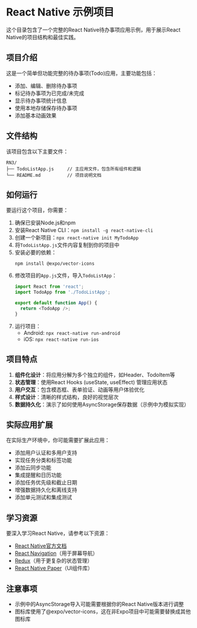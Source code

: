 # React Native 示例项目

这个目录包含了一个完整的React Native待办事项应用示例，用于展示React Native的项目结构和最佳实践。

## 项目介绍

这是一个简单但功能完整的待办事项(Todo)应用，主要功能包括：

- 添加、编辑、删除待办事项
- 标记待办事项为已完成/未完成
- 显示待办事项统计信息 
- 使用本地存储保存待办事项
- 添加基本动画效果

## 文件结构

该项目包含以下主要文件：

```
RN3/
├── TodoListApp.js     // 主应用文件，包含所有组件和逻辑
└── README.md          // 项目说明文档
```

## 如何运行

要运行这个项目，你需要：

1. 确保已安装Node.js和npm
2. 安装React Native CLI：`npm install -g react-native-cli`
3. 创建一个新项目：`npx react-native init MyTodoApp`
4. 将`TodoListApp.js`文件内容复制到你的项目中
5. 安装必要的依赖：
   ```
   npm install @expo/vector-icons
   ```
6. 修改项目的`App.js`文件，导入`TodoListApp`：
   ```javascript
   import React from 'react';
   import TodoApp from './TodoListApp';

   export default function App() {
     return <TodoApp />;
   }
   ```
7. 运行项目：
   - Android: `npx react-native run-android`
   - iOS: `npx react-native run-ios`

## 项目特点

1. **组件化设计**：将应用分解为多个独立的组件，如Header、TodoItem等
2. **状态管理**：使用React Hooks (useState, useEffect) 管理应用状态
3. **用户交互**：包含模态框、表单验证、动画等用户体验优化
4. **样式设计**：清晰的样式结构，良好的视觉层次
5. **数据持久化**：演示了如何使用AsyncStorage保存数据（示例中为模拟实现）

## 实际应用扩展

在实际生产环境中，你可能需要扩展此应用：

- 添加用户认证和多用户支持
- 实现任务分类和标签功能
- 添加云同步功能
- 集成提醒和日历功能
- 添加任务优先级和截止日期
- 增强数据持久化和离线支持
- 添加单元测试和集成测试

## 学习资源

要深入学习React Native，请参考以下资源：

- [React Native官方文档](https://reactnative.dev/docs/getting-started)
- [React Navigation](https://reactnavigation.org/)（用于屏幕导航）
- [Redux](https://redux.js.org/)（用于更复杂的状态管理）
- [React Native Paper](https://callstack.github.io/react-native-paper/)（UI组件库）

## 注意事项

- 示例中的AsyncStorage导入可能需要根据你的React Native版本进行调整
- 图标库使用了@expo/vector-icons，这在非Expo项目中可能需要替换成其他图标库 